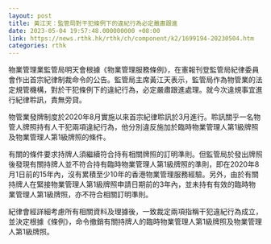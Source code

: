 ```yaml
---
layout: post
title: 黃江天：監管局對干犯條例下的違紀行為必定嚴肅跟進
date: 2023-05-04 19:57:48.000000000 +08:00
link: https://news.rthk.hk/rthk/ch/component/k2/1699194-20230504.htm
categories: rthk
---
```


物業管理業監管局明天會根據《物業管理服務條例》，在憲報刊登監管局紀律委員會作出首宗紀律制裁命令的公告。監管局主席黃江天表示，監管局作為物管業的法定規管機構，對於干犯條例下的違紀行為，必定嚴肅跟進處理。就今次違規事宜進行紀律聆訊，責無旁貸。

物管業發牌制度於2020年8月實施以來首宗紀律聆訊於3月進行。聆訊關乎一名物管人牌照持有人干犯兩項違紀行為，他分別違反施加於臨時物業管理人第1級牌照及物業管理人第1級牌照的條件。

有關的條件要求持牌人須繼續符合持有相關牌照的訂明準則。但監管局於發出牌照後發現有關持牌人並不符合持有臨時物業管理人第1級牌照的準則，即在2020年8月1日前的15年內，沒有累積至少10年的香港物業管理服務經驗。另外，由於有關持牌人在緊接物業管理人第1級牌照申請日期前的3年內，並未持有有效的臨時物業管理人第1級牌照，亦不符合相關訂明準則。

紀律會經詳細考慮所有相關資料及理據後，一致裁定兩項指稱干犯違紀行為成立，並決定根據《條例》，命令撤銷有關持牌人的臨時物業管理人第1級牌照及物業管理人第1級牌照。
